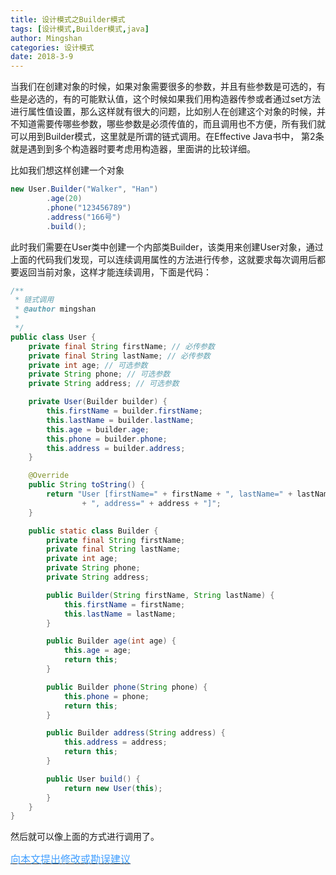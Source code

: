 ```yaml
---
title: 设计模式之Builder模式
tags: [设计模式,Builder模式,java]
author: Mingshan
categories: 设计模式
date: 2018-3-9
---
```


当我们在创建对象的时候，如果对象需要很多的参数，并且有些参数是可选的，有些是必选的，有的可能默认值，这个时候如果我们用构造器传参或者通过set方法进行属性值设置，那么这样就有很大的问题，比如别人在创建这个对象的时候，并不知道需要传哪些参数，哪些参数是必须传值的，而且调用也不方便，所有我们就可以用到Builder模式，这里就是所谓的链式调用。在Effective Java书中， 第2条就是遇到到多个构造器时要考虑用构造器，里面讲的比较详细。

比如我们想这样创建一个对象

```java
new User.Builder("Walker", "Han")
        .age(20)
        .phone("123456789")
        .address("166号")
        .build();
```
<!-- more -->

此时我们需要在User类中创建一个内部类Builder，该类用来创建User对象，通过上面的代码我们发现，可以连续调用属性的方法进行传参，这就要求每次调用后都要返回当前对象，这样才能连续调用，下面是代码：

```java
/**
 * 链式调用
 * @author mingshan
 *
 */
public class User {
    private final String firstName; // 必传参数 
    private final String lastName; // 必传参数
    private int age; // 可选参数
    private String phone; // 可选参数 
    private String address; // 可选参数

    private User(Builder builder) {
        this.firstName = builder.firstName;
        this.lastName = builder.lastName;
        this.age = builder.age;
        this.phone = builder.phone;
        this.address = builder.address;
    }

    @Override
    public String toString() {
        return "User [firstName=" + firstName + ", lastName=" + lastName + ", age=" + age + ", phone=" + phone
                + ", address=" + address + "]";
    }

    public static class Builder {
        private final String firstName;
        private final String lastName;
        private int age;
        private String phone;
        private String address;

        public Builder(String firstName, String lastName) {
            this.firstName = firstName;
            this.lastName = lastName;
        }

        public Builder age(int age) {
            this.age = age;
            return this;
        }

        public Builder phone(String phone) {
            this.phone = phone;
            return this;
        }

        public Builder address(String address) {
            this.address = address;
            return this;
        }

        public User build() {
            return new User(this);
        }
    }
}

```

然后就可以像上面的方式进行调用了。



[<font size=3 color="#409EFF">向本文提出修改或勘误建议</font>](https://github.com/mstao/mstao.github.io/blob/hexo/source/_posts/design-pattern-builder.md)